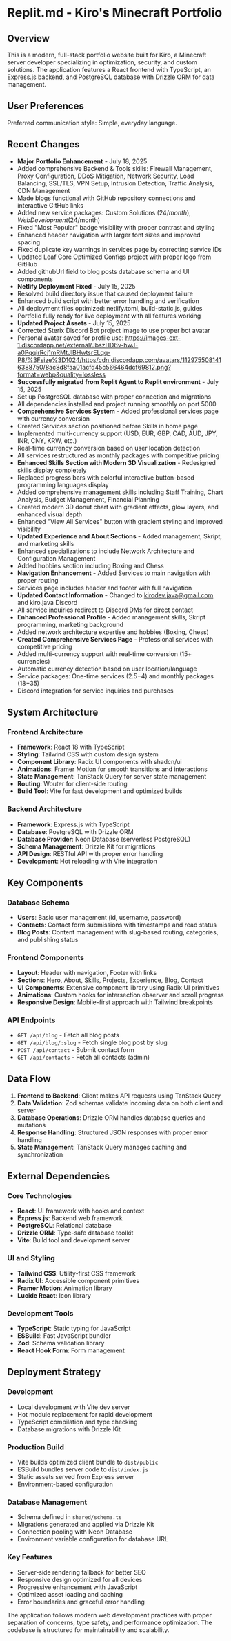 # Replit.md - Kiro's Minecraft Portfolio

## Overview

This is a modern, full-stack portfolio website built for Kiro, a Minecraft server developer specializing in optimization, security, and custom solutions. The application features a React frontend with TypeScript, an Express.js backend, and PostgreSQL database with Drizzle ORM for data management.

## User Preferences

Preferred communication style: Simple, everyday language.

## Recent Changes

- **Major Portfolio Enhancement** - July 18, 2025
- Added comprehensive Backend & Tools skills: Firewall Management, Proxy Configuration, DDoS Mitigation, Network Security, Load Balancing, SSL/TLS, VPN Setup, Intrusion Detection, Traffic Analysis, CDN Management
- Made blogs functional with GitHub repository connections and interactive GitHub links
- Added new service packages: Custom Solutions ($24/month), Web Development ($24/month)
- Fixed "Most Popular" badge visibility with proper contrast and styling
- Enhanced header navigation with larger font sizes and improved spacing
- Fixed duplicate key warnings in services page by correcting service IDs
- Updated Leaf Core Optimized Configs project with proper logo from GitHub
- Added githubUrl field to blog posts database schema and UI components
- **Netlify Deployment Fixed** - July 15, 2025  
- Resolved build directory issue that caused deployment failure
- Enhanced build script with better error handling and verification
- All deployment files optimized: netlify.toml, build-static.js, guides
- Portfolio fully ready for live deployment with all features working
- **Updated Project Assets** - July 15, 2025
- Corrected Sterix Discord Bot project image to use proper bot avatar
- Personal avatar saved for profile use: https://images-ext-1.discordapp.net/external/JbszHD6v-hwJ-a0PqqirRcj1mRMtJlBHwtsrELqq-P8/%3Fsize%3D1024/https/cdn.discordapp.com/avatars/1129755081416388750/8ac8d8faa01acfd45c566464dcf69812.png?format=webp&quality=lossless
- **Successfully migrated from Replit Agent to Replit environment** - July 15, 2025
- Set up PostgreSQL database with proper connection and migrations
- All dependencies installed and project running smoothly on port 5000
- **Comprehensive Services System** - Added professional services page with currency conversion
- Created Services section positioned before Skills in home page
- Implemented multi-currency support (USD, EUR, GBP, CAD, AUD, JPY, INR, CNY, KRW, etc.)
- Real-time currency conversion based on user location detection
- All services restructured as monthly packages with competitive pricing
- **Enhanced Skills Section with Modern 3D Visualization** - Redesigned skills display completely
- Replaced progress bars with colorful interactive button-based programming languages display
- Added comprehensive management skills including Staff Training, Chart Analysis, Budget Management, Financial Planning
- Created modern 3D donut chart with gradient effects, glow layers, and enhanced visual depth
- Enhanced "View All Services" button with gradient styling and improved visibility
- **Updated Experience and About Sections** - Added management, Skript, and marketing skills
- Enhanced specializations to include Network Architecture and Configuration Management
- Added hobbies section including Boxing and Chess
- **Navigation Enhancement** - Added Services to main navigation with proper routing
- Services page includes header and footer with full navigation
- **Updated Contact Information** - Changed to kirodev.java@gmail.com and kiro.java Discord
- All service inquiries redirect to Discord DMs for direct contact
- **Enhanced Professional Profile** - Added management skills, Skript programming, marketing background
- Added network architecture expertise and hobbies (Boxing, Chess)
- **Created Comprehensive Services Page** - Professional services with competitive pricing
- Added multi-currency support with real-time conversion (15+ currencies)
- Automatic currency detection based on user location/language
- Service packages: One-time services ($2.5-$4) and monthly packages ($18-$35)
- Discord integration for service inquiries and purchases

## System Architecture

### Frontend Architecture
- **Framework**: React 18 with TypeScript
- **Styling**: Tailwind CSS with custom design system
- **Component Library**: Radix UI components with shadcn/ui
- **Animations**: Framer Motion for smooth transitions and interactions
- **State Management**: TanStack Query for server state management
- **Routing**: Wouter for client-side routing
- **Build Tool**: Vite for fast development and optimized builds

### Backend Architecture
- **Framework**: Express.js with TypeScript
- **Database**: PostgreSQL with Drizzle ORM
- **Database Provider**: Neon Database (serverless PostgreSQL)
- **Schema Management**: Drizzle Kit for migrations
- **API Design**: RESTful API with proper error handling
- **Development**: Hot reloading with Vite integration

## Key Components

### Database Schema
- **Users**: Basic user management (id, username, password)
- **Contacts**: Contact form submissions with timestamps and read status
- **Blog Posts**: Content management with slug-based routing, categories, and publishing status

### Frontend Components
- **Layout**: Header with navigation, Footer with links
- **Sections**: Hero, About, Skills, Projects, Experience, Blog, Contact
- **UI Components**: Extensive component library using Radix UI primitives
- **Animations**: Custom hooks for intersection observer and scroll progress
- **Responsive Design**: Mobile-first approach with Tailwind breakpoints

### API Endpoints
- `GET /api/blog` - Fetch all blog posts
- `GET /api/blog/:slug` - Fetch single blog post by slug
- `POST /api/contact` - Submit contact form
- `GET /api/contacts` - Fetch all contacts (admin)

## Data Flow

1. **Frontend to Backend**: Client makes API requests using TanStack Query
2. **Data Validation**: Zod schemas validate incoming data on both client and server
3. **Database Operations**: Drizzle ORM handles database queries and mutations
4. **Response Handling**: Structured JSON responses with proper error handling
5. **State Management**: TanStack Query manages caching and synchronization

## External Dependencies

### Core Technologies
- **React**: UI framework with hooks and context
- **Express.js**: Backend web framework
- **PostgreSQL**: Relational database
- **Drizzle ORM**: Type-safe database toolkit
- **Vite**: Build tool and development server

### UI and Styling
- **Tailwind CSS**: Utility-first CSS framework
- **Radix UI**: Accessible component primitives
- **Framer Motion**: Animation library
- **Lucide React**: Icon library

### Development Tools
- **TypeScript**: Static typing for JavaScript
- **ESBuild**: Fast JavaScript bundler
- **Zod**: Schema validation library
- **React Hook Form**: Form management

## Deployment Strategy

### Development
- Local development with Vite dev server
- Hot module replacement for rapid development
- TypeScript compilation and type checking
- Database migrations with Drizzle Kit

### Production Build
- Vite builds optimized client bundle to `dist/public`
- ESBuild bundles server code to `dist/index.js`
- Static assets served from Express server
- Environment-based configuration

### Database Management
- Schema defined in `shared/schema.ts`
- Migrations generated and applied via Drizzle Kit
- Connection pooling with Neon Database
- Environment variable configuration for database URL

### Key Features
- Server-side rendering fallback for better SEO
- Responsive design optimized for all devices
- Progressive enhancement with JavaScript
- Optimized asset loading and caching
- Error boundaries and graceful error handling

The application follows modern web development practices with proper separation of concerns, type safety, and performance optimization. The codebase is structured for maintainability and scalability.